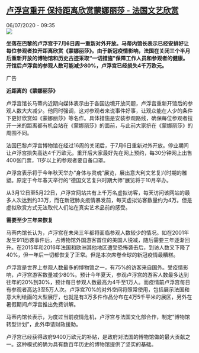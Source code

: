 <!--1594022077000-->
[卢浮宫重开 保持距离欣赏蒙娜丽莎 - 法国文艺欣赏](http://www.rfi.fr//cn/%E6%B3%95%E5%9B%BD/20200706-%E5%8D%A2%E6%B5%AE%E5%AE%AB%E9%87%8D%E5%BC%80-%E4%BF%9D%E6%8C%81%E8%B7%9D%E7%A6%BB%E6%AC%A3%E8%B5%8F%E8%92%99%E5%A8%9C%E4%B8%BD%E8%8E%8E)
------

<div>06/07/2020 - 09:35</div><img src="https://s.rfi.fr/media/display/dd89447e-bdd1-11ea-9815-005056bff430/w:310/p:16x9/465a240ab2c00b1002f83f9bd14fbdeeef719c3a.jpg"><p><strong>坐落在巴黎的卢浮宫于7月6日周一重新对外开放。马蒂内馆长表示已经安排好让每位参观者拉开距离欣赏《蒙娜丽莎》。由于新冠疫情影响，法国在关闭三个半月后重新开放的博物馆和历史古迹采取“一切措施”保障工作人员和参观者的健康。开馆后卢浮宫的参观人数可能减少80%，卢浮宫已经损失4千万欧元。</strong></p><div class="t-content__body u-clearfix"><div class="m-interstitial"><div class="m-interstitial__ad"><divclass="m-block-ad "data-tms-ad-type="box"data-tms-ad-status="idle"data-tms-ad-pos="1"><div class="m-block-ad__label">广告</div><div class="m-block-ad__content"></div></div></div></div><p><strong>近距离的《蒙娜丽莎》</strong></p><p>卢浮宫馆长马蒂内近期向媒体表示由于各国边境开放问题，卢浮宫重新开馆后的参观人数大大减少。他同时强调，这对参观者来说事件好事，让观众能在人少的条件下更好欣赏如《蒙娜丽莎》等名作。具体措施是安装参观路线，确保每位参观者拉开一米的距离都有机会站在《蒙娜丽莎》的面前，与此前大家挤在《蒙娜丽莎》的周围不同。</p><p>法国巴黎卢浮宫博物馆在经过16周的关闭后，于7月6日重新对外开放。停业期间让卢浮宫损失高达4千万欧元。重开后大家最好先在网上预约，每30分钟网上出售400张门票，11岁以上的参观者要自备口罩。</p><p>卢浮宫表示将于今年秋天举办“身体与灵魂”展览，展出意大利文艺复兴时期的雕塑。原定于今年春天举行的“德国文艺复兴时期大师”展览将于10月举办。</p><p>从3月12日至5月22日，卢浮宫网站共有上千万名虚拟访客，每天访问该网站的最多人次达到约33万，而在新冠肺炎疫情暴发前，每天虚拟访客数量约为4万。但是虚拟欣赏方式无法取代人们站在真实艺术品前的感受。</p><p><strong>需要至少三年来恢复</strong></p><p>马蒂内馆长认为，卢浮宫在未来三年都将面临参观人数较少的情况。如在2001年发生911恐袭事件后，占博物馆外国游客首位的美国人锐减，随后需要三年逐渐回升。在2015年和2016年法国和欧洲其他地区遭受恐怖袭击后，到访人数又下降了40%，但一年后一切都恢复了正常。但是本次席卷全球的新冠疫情最糟糕。</p><p>卢浮宫是世界上参观人数最多的博物馆之一，有75%的访客来自国外。受疫情影响，卢浮宫游客数量减少80%。预计今年夏天，参观卢浮宫的游客人数最多达到往年的20%到30%，预计每日参观人数最高为4千至1万人。而疫情前卢浮宫每日有参观者高达3至5万人次。卢浮宫70%的对外空间将照常使用，包括展示法国和意大利绘画的大型展厅，也就是有3万多件作品分布在4万5千平米的展区，另外在暑假期间卢浮宫推出免费讲解。</p><p>马蒂内馆长表示，为度过当前疫情危机，卢浮宫与法国文化部合作，制定“博物馆转型计划”，此外申请财政援助。</p><p>卢浮宫已经获得政府9400万欧元的补贴，是政府对法国的博物馆做的最大贡献之一。这种模式的确为具有数百年历史的博物馆提供了坚实的基础。</p><p> </p><div class="o-self-promo o-self-promo--nl o-self-promo--hidden" data-selfpromo-newsletter></div><div class="o-self-promo o-self-promo--app o-self-promo--hidden" data-selfpromo-app></div></div>
